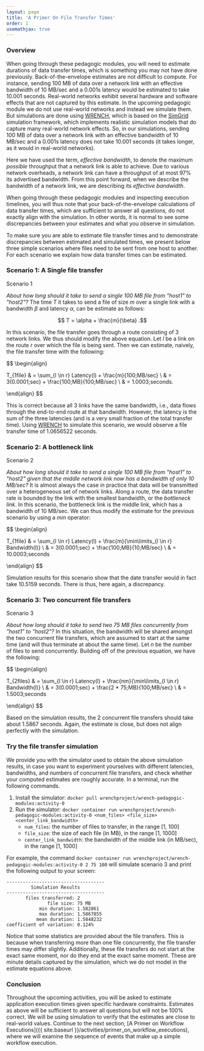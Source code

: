 ```yaml
---
layout: page
title: 'A Primer On File Transfer Times'
order: 1
usemathjax: true
---
```


### Overview

When going through these pedagogic modules, you will need to estimate
durations of data transfer times,  which is something you may not have
done previously. Back-of-the-envelope estimates are not difficult to
compute.
For instance, sending 100 MB of data over a network link with an
effective bandwidth of 10 MB/sec and a 0.001s latency would be estimated to take
10.001 seconds. Real-world networks exhibit several hardware and software
effects that are not captured by this estimate.
In the upcoming pedagogic module we do not use real-world
networks and instead we simulate them. But simulations are done using
[WRENCH](http://wrench-project.org/), which is based on the
[SimGrid](http://simgrid.org) simulation framework, which implements
realistic simulation models that do capture many real-world network
effects. So, in our simulations, sending 100 MB of data over a network link
with an effective bandwidth of 10 MB/sec and a 0.001s latency does not take 10.001
seconds (it takes longer, as it would in real-world networks).

Here we have used the term, *effective bandwidth*, to denote the maximum *possible*
throughput that a network link is able to achieve. Due to various network overheads,
a network link can have a throughput of at most 97% its advertised bandwidth. From this
point forward, when we describe the bandwidth of a network link, we are describing
its *effective bandwidth*.

When going through these pedagogic modules and inspecting execution timelines, you
will thus note that your back-of-the-envelope calculations of data transfer
times, which are sufficient to answer all questions, do not exactly align
with the simulation. In other words, it is normal to see some discrepancies
between your estimates and what you observe in simulation.

To make sure you are able to estimate file transfer times and to
demonstrate discrepancies between estimated and simulated times, we present
below three simple scenarios where files need to be sent from one host to
another. For each scenario we explain how data transfer times can be
estimated.

### Scenario 1: A Single file transfer

<object class="figure" type="image/svg+xml" data="{{ site.baseurl }}/public/img/primer_on_file_transfer_times/scenario_1.svg">Scenario 1</object>

*About how long should it take to send a single 100 MB file from "host1" to "host2"?*
 The time $T$ it takes to send a file of size $m$ over a single link with a bandwidth $\beta$ and latency $\alpha$,
can be estimate as follows:

$$ T = \alpha + \frac{m}{\beta} .$$

In this scenario, the file transfer goes through a route consisting of 3 network links.
We thus should modify the above equation.
Let $l$ be a link on the route $r$ over which the file is being sent.
Then we can estimate, naively, the file transfer time with the following:

$$
\begin{align}

 T_{1file} & = \sum_{l \in r} Latency(l) + \frac{m}{100\;MB/sec} \\
  & = 3(0.0001\;sec) + \frac{100\;MB}{100\;MB/sec} \\
  & = 1.0003\;seconds.

\end{align}
$$

This is correct because all 3 links have the same bandwidth, i.e., data flows through the end-to-end route at that bandwidth. However, the latency is
the sum of the three latencies (and is a very small fraction of the total transfer time). 
Using [WRENCH](http://wrench-project.org/) to simulate this scenario, we
would observe a file transfer time of 1.0656522 seconds.

### Scenario 2: A bottleneck link

<object class="figure" type="image/svg+xml" data="{{ site.baseurl }}/public/img/primer_on_file_transfer_times/scenario_2.svg">Scenario 2</object>

*About how long should it take to send a single 100 MB file from "host1" to "host2" given that the middle network link now
has a bandwidth of only 10 MB/sec?* It is almost always the case in practice that data will be transmitted over a heterogeneous set of
network links. Along a route, the data transfer rate is bounded by the link with the
smallest bandwidth, or the *bottleneck link*. In this scenario, the
bottleneck link is the middle link, which has a bandwidth of 10 MB/sec. We
can thus modify the estimate for the previous scenario by using a $min$
operator:

$$
\begin{align}

T_{1file} & = \sum_{l \in r} Latency(l) + \frac{m}{\min\limits_{l \in r} Bandwidth(l)} \\
  & = 3(0.0001\;sec) + \frac{100\;MB}{10\;MB/sec} \\
  & = 10.0003\;seconds

\end{align}
$$

Simulation results for this scenario show that the date transfer would in fact take 10.5159 seconds. There is thus, here again, a discrepancy.

### Scenario 3: Two concurrent file transfers

<object class="figure" type="image/svg+xml" data="{{ site.baseurl }}/public/img/primer_on_file_transfer_times/scenario_3.svg">Scenario 3</object>

*About how long should it take to send two 75 MB files concurrently from "host1" to "host2"?* In this situation,
the bandwidth will be shared amongst the two concurrent file transfers, which are assumed to start at the same time (and will thus terminate at about the same time). Let $n$ be the number of files to send
concurrently. Building off of the previous equation, we have the following:

$$
\begin{align}

T_{2files} & = \sum_{l \in r} Latency(l) + \frac{nm}{\min\limits_{l \in r} Bandwidth(l)} \\
  & = 3(0.0001\;sec) + \frac{2 * 75\;MB}{100\;MB/sec} \\
  & = 1.5003\;seconds

\end{align}
$$

Based on the simulation results, the 2 concurrent file transfers should
take about 1.5867 seconds. Again, the estimate is close, but does not align
perfectly with the simulation.

### Try the file transfer simulation

We provide you with the simulator used to obtain the above simulation
results, in case you want to experiment yourselves with different
latencies, bandwidths, and numbers of concurrent file transfers, and check whether
your computed estimates are roughly accurate. In a
terminal, run the following commands.

1. Install the simulator: `docker pull wrenchproject/wrench-pedagogic-modules:activity-0`
2. Run the simulator: `docker container run wrenchproject/wrench-pedagogic-modules:activity-0 <num_files> <file_size> <center_link_bandwidth>`
    - `num_files`: the number of files to transfer, in the range [1, 100]
    - `file_size`: the size of each file (in MB), in the range [1, 1000]
    - `center_link_bandwidth`: the bandwidth of the middle link (in MB/sec), in the range [1, 1000]

For example, the command `docker container run wrenchproject/wrench-pedagogic-modules:activity-0 2 75 100` will simulate
scenario 3 and print the following output to your screen:

```
------------------------------------
         Simulation Results
------------------------------------
       files transferred: 2
               file size: 75 MB
            min duration: 1.582861
            max duration: 1.5867855
           mean duration: 1.5848232
coefficient of variation: 0.124%
```

Notice that some statistics are provided about the file transfers.
This is because when transferring more than one file concurrently, the
file transfer times
may differ slightly. Additionally, these file transfers
do not start at the exact same moment, nor do they end at the exact same
moment. These are minute details captured by the simulation, which we do
not model in the estimate equations above.

### Conclusion

Throughout the upcoming activities, you will be asked to estimate
application execution times given specific hardware constraints. 
Estimates as above will be sufficient to answer all questions but will not be 100%
correct. We will be using simulation to verify that the estimates are close
to real-world values. Continue to the next section, [A Primer on Workflow
Executions]({{ site.baseurl
}}/activities/primer_on_workflow_executions), where we will examine the sequence
of events that make up a simple workflow execution.
